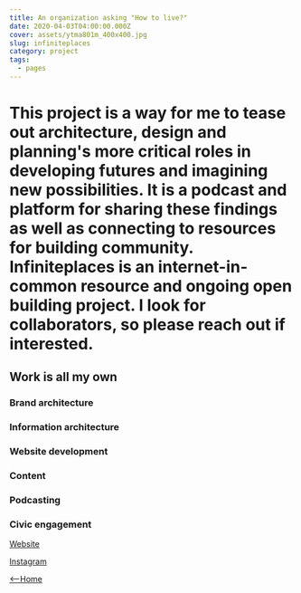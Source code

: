 ```yaml
---
title: An organization asking "How to live?"
date: 2020-04-03T04:00:00.000Z
cover: assets/ytma801m_400x400.jpg
slug: infiniteplaces
category: project
tags:
  - pages
---
```

# This project is a way for me to tease out architecture, design and planning's more critical roles in developing futures and imagining new possibilities. It is a podcast and platform for sharing these findings as well as connecting to resources for building community. Infiniteplaces is an internet-in-common resource and ongoing open building project. I look for collaborators, so please reach out if interested.
## Work is all my own
### Brand architecture
### Information architecture
### Website development
### Content
### Podcasting
### Civic engagement

[Website](https://infiniteplaces.org)

[Instagram](https://instagram.com/infiniteplacesorg)


[<--Home](https://romanceoffice.com)
